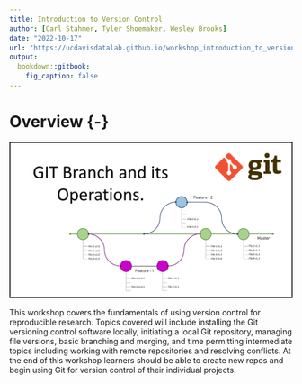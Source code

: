 ```yaml
---
title: Introduction to Version Control
author: [Carl Stahmer, Tyler Shoemaker, Wesley Brooks]
date: "2022-10-17"
url: "https://ucdavisdatalab.github.io/workshop_introduction_to_version_control/"
output:
  bookdown::gitbook:
    fig_caption: false
---
```


# Overview {-}

![Git branching diagram](img/GIT-Branchand-its-Operations.png)

This workshop covers the fundamentals of using version control for reproducible 
research. Topics covered will include installing the Git versioning control 
software locally, initiating a local Git repository, managing file versions, 
basic branching and merging, and time permitting intermediate topics including 
working with remote repositories and resolving conflicts. At the end of this 
workshop learners should be able to create new repos and begin using Git for 
version control of their individual projects.
